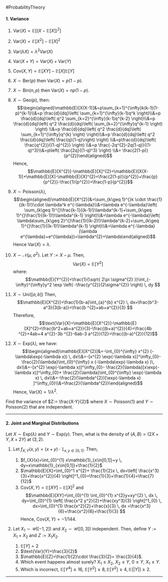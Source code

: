#ProbabilityTheory 

#### 1. Variance
1. $\text{Var}(X)=\mathbb{E}[(X-\mathbb{E}[X])^{2}]$
2. $\text{Var}(X)=\mathbb{E}[X^{2}]-\mathbb{E}[X]^{2}$
3. $\text{Var}(\lambda X)=\lambda^{2} \text{Var}(X)$
4. $\text{Var}(X+Y)=\text{Var}(X)+\text{Var}(Y)$
5. $\text{Cov}(X,Y)=\mathbb{E}[XY]-\mathbb{E}[X]\mathbb{E}[Y]$

6. $X\sim \text{Ber}(p)$ then $\text{Var}(X)=p(1-p)$.
7. $X\sim \text{Bin}(n,p)$ then $\text{Var}(X)=np(1-p)$.
8. $X\sim \text{Geo}(p)$, then: $$\begin{aligned}\mathbb{E}[X(X-1)]&=p\sum_{k=1}^{\infty}k(k-1)(1-p)^{k-1}\\&=p \frac{d}{dq}\left( \sum_{k=1}^{\infty}(k-1)q^k \right)\\&=p \frac{d}{dq}\left( q^2 \sum_{k=2}^{\infty}(k-1)q^{k-2} \right)\\&=p \frac{d}{dq}\left( q^2 \frac{d}{dq}\left( \sum_{k=2}^{\infty}q^{k-1} \right) \right) \\&=p \frac{d}{dq}\left( q^2 \frac{d}{dq}\left( \sum_{k=1}^{\infty}q^{k} \right) \right)\\&=p \frac{d}{dq}\left( q^2 \frac{d}{dq}\left( \frac{q}{1-q}\right) \right) \\&=p\frac{d}{dq}\left(  \frac{q^{2}}{(1-q)^{2}} \right) \\&=p \frac{-2q^{2}-2q(1-q)}{(1-q)^3}\\&=p\left( \frac{2q}{(1-q)^3} \right) \\&= \frac{2(1-p)}{p^{2}}\end{aligned}$$Hence, $$\mathbb{E}[X^{2}]-\mathbb{E}[X]^{2}=\mathbb{E}[X(X-1)]+\mathbb{E}[X]-\mathbb{E}[X]^{2}=\frac{2(1-p)}{p^{2}}+\frac{p}{p^{2}}-\frac{1}{p^{2}}=\frac{1-p}{p^{2}}$$
9. $X\sim \text{Poisson}(\lambda)$, $$\begin{aligned}\mathbb{E}[X^{2}]&=\sum_{k\geq 1}^{}k \cdot  \frac{1}{(k-1)!}\cdot \lambda^k e^{-\lambda}\\&=\lambda e^{-\lambda}\left( \sum_{k\geq 1}^{}\frac{k-1}{(k-1)!}\lambda^{k-1}+\sum_{k\geq 1}^{}\frac{1}{(k-1)!}\lambda^{k-1} \right)\\&=\lambda e^{-\lambda}\left( \lambda\sum_{k\geq 2}^{}\frac{1}{(k-2)!}\lambda^{k-2}+\sum_{k\geq 1}^{}\frac{1}{(k-1)!}\lambda^{k-1} \right)\\&=\lambda e^{-\lambda}(\lambda e^{\lambda}+e^{\lambda})=\lambda^{2}+\lambda\end{aligned}$$Hence $\text{Var}(X)=\lambda$.
10. $X\sim \mathcal{N}(\mu,\sigma^{2})$. Let $Y:=X-\mu$. Then, $$\text{Var}(X)=\mathbb{E}[Y^{2}]$$ where: $$\mathbb{E}[Y^{2}]=\frac{1}{\sqrt{ 2\pi \sigma^{2} }}\int_{-\infty}^{\infty}y^2  \exp \left( -\frac{y^{2}}{2\sigma^{2}} \right) \, dy $$
11. $X\sim \text{Uni}([a,b])$ Then, $$\mathbb{E}[X^{2}]=\frac{1}{b-a}\int_{a}^{b} x^{2} \, dx=\frac{b^3-a^3}{3(b-a)}=\frac{b ^{2}+ab+a^{2}}{3} $$Therefore, $$\text{Var}(X)=\mathbb{E}[X^{2}]-\mathbb{E}[X]^{2}=\frac{b^2+ab+a^{2}}{3}-\frac{(b+a)^{2}}{4}=\frac{4b ^{2}+4ab+4 a^{2}-3b ^{2}-6ab-3 a^{2}}{12}=\frac{(b-a)^{2}}{12}$$
12. $X\sim \text{Exp}(\lambda)$, we have: $$\begin{aligned}\mathbb{E}[X^{2}]&=-\int_{0}^{\infty} x^{2} (-\lambda\exp(-\lambda x)) \, dx\\&=-[x^{2} \exp(-\lambda x)]^\infty_{0}- \frac{2}{\lambda}\int_{0}^{\infty} x (-\lambda\exp(-\lambda x) )\, dx\\&=-[x^{2} \exp(-\lambda x)]^\infty_{0}- \frac{2}{\lambda}[x\exp(-\lambda x)]^\infty_{0}+ \frac{2}{\lambda}\int_{0}^{\infty} \exp(-\lambda x) \, dx\\&=-\frac{2}{\lambda^{2}}[\exp(-\lambda x) ]^\infty_{0}\\&=\frac{2}{\lambda^{2}}\end{aligned}$$Hence, $\text{Var}(X)=1 / \lambda^{2}$.

Find the variance of $Z:= \frac{X-Y}{2}$ where $X\sim \text{Poisson}(1)$ and $Y\sim \text{Poisson}(2)$ that are independent. 

---
#### 2. Joint and Marginal Distributions

Let $X\sim \text{Exp}(\lambda)$ and $Y\sim \text{Exp}(\gamma)$. Then, what is the density of $(A,B)=(2X+Y,X+2Y)$ at $(3,2)$. 

1. Let $f_{X,Y}(x,y)=(x+y) \cdot \mathbb{1}_{x,y\in[0,1]}$. Then, 
	1. $f_{X}(x)=\int_{0}^{1} x\mathbb{1}_{x\in[0,1]}+y \, dy=x\mathbb{1}_{x\in[0,1]}+\frac{1}{2}$
	2. $\mathbb{E}[X]=\int_{0}^1 x^{2}+ \frac{1}{2}x  \, dx=\left[ \frac{x^3}{3}+\frac{x^{2}}{4} \right]^1_{0}=\frac{1}{3}+\frac{1}{4}=\frac{7}{12}$
	3. $\text{Cov}(X,Y)=\mathbb{E}[XY]-\mathbb{E}[X]^{2}$ and $$\mathbb{E}[XY]=\int_{0}^{1} \int_{0}^{1} x^{2}y+xy^{2} \, dx  \, dy=\int_{0}^{1} \left[ \frac{x^2 y^2}{2}+\frac{xy^3}{3} \right]^1_{0} \, dx=\int_{0}^{1} \frac{x^2}{2}+\frac{x}{3} \, dx =\frac{x^3}{6}+\frac{x^2}{6}=\frac{1}{3}  $$Hence, $\text{Cov}(X,Y)=-1 / 144$.

2. Let $X_{1}\sim \mathcal{U}([-1,2])$ and $X_{2}\sim \mathcal{U}([0,3])$ independent. Then, define $Y:=X_{1}+X_{2}$ and $Z:=X_{1}X_{2}$.
	1. $\mathbb{E}[Y]=2$
	2. $\text{Var}(Y)=\frac{3}{2}$
	3. $\mathbb{E}[Z]=\frac{1}{2}\cdot \frac{3}{2}= \frac{3}{4}$.
	4. Which event happens almost surely? $X_{1}\leq X_{2}$, $X_{2}\leq Y$, $0\leq Y$, $X_{1}\leq Y$.
	5. Which is incorrect, $\mathbb{E}[Y^4]\geq 16$, $\mathbb{E}[Y^2]\geq 8, \mathbb{E}[Y^2]\geq 4, \mathbb{E}[\left| Y \right|]\geq 2$.
---
